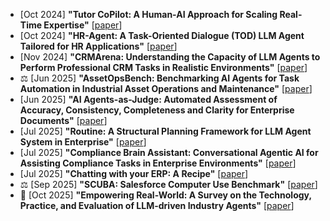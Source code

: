 * [Oct 2024] **"Tutor CoPilot: A Human-AI Approach for Scaling Real-Time Expertise"** [[paper](https://arxiv.org/abs/2410.03017)]
* [Oct 2024] **"HR-Agent: A Task-Oriented Dialogue (TOD) LLM Agent Tailored for HR Applications"** [[paper](https://arxiv.org/abs/2410.11239)]
* [Nov 2024] **"CRMArena: Understanding the Capacity of LLM Agents to Perform Professional CRM Tasks in Realistic Environments"** [[paper](https://arxiv.org/abs/2411.02305)]
* ⚖️ [Jun 2025] **"AssetOpsBench: Benchmarking AI Agents for Task Automation in Industrial Asset Operations and Maintenance"** [[paper](https://arxiv.org/abs/2506.03828)]
* [Jun 2025] **"AI Agents-as-Judge: Automated Assessment of Accuracy, Consistency, Completeness and Clarity for Enterprise Documents"** [[paper](https://arxiv.org/abs/2506.22485)]
* [Jul 2025] **"Routine: A Structural Planning Framework for LLM Agent System in Enterprise"** [[paper](https://arxiv.org/abs/2507.14447)]
* [Jul 2025] **"Compliance Brain Assistant: Conversational Agentic AI for Assisting Compliance Tasks in Enterprise Environments"** [[paper](https://arxiv.org/abs/2507.17289)]
* [Jul 2025] **"Chatting with your ERP: A Recipe"** [[paper](https://arxiv.org/abs/2507.23429)]
* ⚖️ [Sep 2025] **"SCUBA: Salesforce Computer Use Benchmark"** [[paper](https://arxiv.org/abs/2509.26506)]
* 📖 [Oct 2025] **"Empowering Real-World: A Survey on the Technology, Practice, and Evaluation of LLM-driven Industry Agents"** [[paper](https://arxiv.org/abs/2510.17491)]
